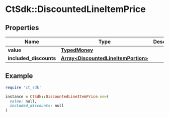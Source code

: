 # CtSdk::DiscountedLineItemPrice

## Properties

| Name | Type | Description | Notes |
| ---- | ---- | ----------- | ----- |
| **value** | [**TypedMoney**](TypedMoney.md) |  |  |
| **included_discounts** | [**Array&lt;DiscountedLineItemPortion&gt;**](DiscountedLineItemPortion.md) |  |  |

## Example

```ruby
require 'ct_sdk'

instance = CtSdk::DiscountedLineItemPrice.new(
  value: null,
  included_discounts: null
)
```

